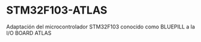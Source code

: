 # STM32F103-ATLAS
Adaptación del microcontrolador STM32F103 conocido como BLUEPILL a la I/O BOARD ATLAS
